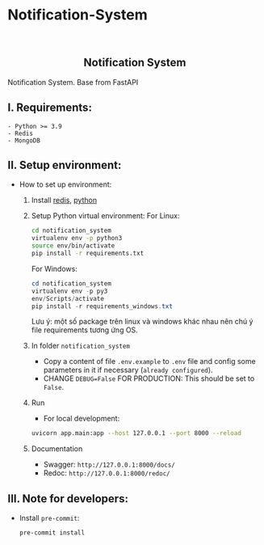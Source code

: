# Notification-System
<!-- PROJECT LOGO -->
<div align="center"><br />
<p align="center" style="width: 100%">

<h2 align="center">Notification System</h2>
</p>
</div>


Notification System. Base from FastAPI

## I. Requirements:
    - Python >= 3.9
    - Redis
    - MongoDB

## II. Setup environment:
- How to set up environment:
    1. Install [redis](https://redis.io/docs/getting-started/installation/install-redis-on-linux/), [python](https://www.python.org/downloads/release/python-3910/)
    2. Setup Python virtual environment:
        For Linux:
        ```sh
        cd notification_system
        virtualenv env -p python3
        source env/bin/activate
        pip install -r requirements.txt
        ```

        For Windows:
        ```powershell
        cd notification_system
        virtualenv env -p py3
        env/Scripts/activate
        pip install -r requirements_windows.txt
        ```

        Lưu ý: một số package trên linux và windows khác nhau nên chú ý file requirements tương ứng OS.

    4. In folder `notification_system`
        - Copy a content of file `.env.example` to `.env` file and config some parameters in it if necessary (`already configured`).
        - CHANGE `DEBUG=False` FOR PRODUCTION: This should be set to `False`.

    5. Run
        - For local development:
        ```sh
        uvicorn app.main:app --host 127.0.0.1 --port 8000 --reload
        ```

    6. Documentation
        - Swagger: `http://127.0.0.1:8000/docs/`
        - Redoc: `http://127.0.0.1:8000/redoc/`


## III. Note for developers:
- Install `pre-commit`:
    ```sh
    pre-commit install
    ```
